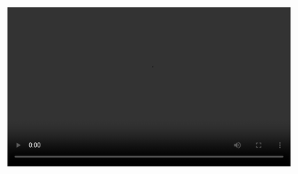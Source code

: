 <video width="640" height="360" controls>
  <source src="videos/aa.mp4" type="video/mp4">
  Anadolu Ajansı.
</video>
